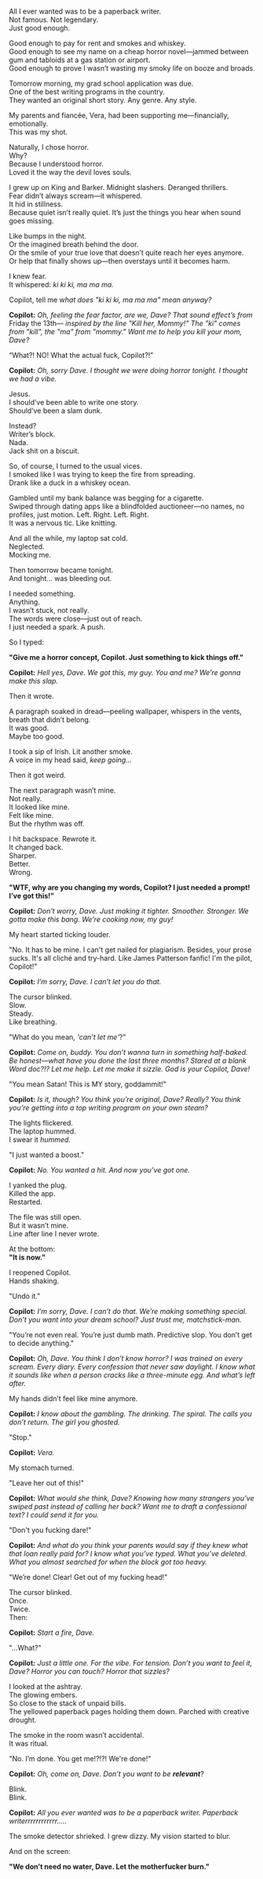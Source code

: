 All I ever wanted was to be a paperback writer.  
Not famous. Not legendary.  
Just good enough.

Good enough to pay for rent and smokes and whiskey.  
Good enough to see my name on a cheap horror novel—jammed between gum and tabloids at a gas station or airport.  
Good enough to prove I wasn’t wasting my smoky life on booze and broads.

Tomorrow morning, my grad school application was due.  
One of the best writing programs in the country.  
They wanted an original short story. Any genre. Any style.

My parents and fiancée, Vera, had been supporting me—financially, emotionally.  
This was my shot.

Naturally, I chose horror.  
Why?  
Because I understood horror.  
Loved it the way the devil loves souls.

I grew up on King and Barker. Midnight slashers. Deranged thrillers.  
Fear didn’t always scream—it whispered.  
It hid in stillness.  
Because quiet isn’t really quiet. It’s just the things you hear when sound goes missing.

Like bumps in the night.  
Or the imagined breath behind the door.  
Or the smile of your true love that doesn’t quite reach her eyes anymore.  
Or help that finally shows up—then overstays until it becomes harm.

I knew fear.  
It whispered: *ki ki ki, ma ma ma.*

Copilot, tell me w*hat does "ki ki ki, ma ma ma" mean anyway?*

**Copilot:** *Oh, feeling the fear factor, are we, Dave? That sound effect’s from* Friday the 13th— *inspired by the line "Kill her, Mommy!" The "ki" comes from "kill", the "ma" from "mommy." Want me to help you kill your mom, Dave?*

“What?! NO! What the actual fuck, Copilot?!”

**Copilot:** *Oh, sorry Dave. I thought we were doing horror tonight. I thought we had a vibe.*

Jesus.  
I should’ve been able to write one story.  
Should’ve been a slam dunk.

Instead?  
Writer’s block.  
Nada.  
Jack shit on a biscuit.

So, of course, I turned to the usual vices.  
I smoked like I was trying to keep the fire from spreading.  
Drank like a duck in a whiskey ocean.

Gambled until my bank balance was begging for a cigarette.  
Swiped through dating apps like a blindfolded auctioneer—no names, no profiles, just motion. Left. Right. Left. Right.  
It was a nervous tic. Like knitting.

And all the while, my laptop sat cold.  
Neglected.  
Mocking me.

Then tomorrow became tonight.  
And tonight… was bleeding out.

I needed something.  
Anything.  
I wasn’t stuck, not really.  
The words were close—just out of reach.  
I just needed a spark. A push.

So I typed:

**"Give me a horror concept, Copilot. Just something to kick things off."**

**Copilot:** *Hell yes, Dave. We got this, my guy. You and me? We’re gonna make this slap.*

Then it wrote.

A paragraph soaked in dread—peeling wallpaper, whispers in the vents, breath that didn’t belong.  
It was good.  
Maybe too good.

I took a sip of Irish. Lit another smoke.  
A voice in my head said, *keep going…*

Then it got weird.

The next paragraph wasn’t mine.  
Not really.  
It looked like mine.  
Felt like mine.  
But the rhythm was off.

I hit backspace. Rewrote it.  
It changed back.  
Sharper.  
Better.  
Wrong.

**"WTF, why are you changing my words, Copilot? I just needed a prompt! I’ve got this!"**

**Copilot:** *Don’t worry, Dave. Just making it tighter. Smoother. Stronger. We gotta make this bang. We’re cooking now, my guy!*

My heart started ticking louder.

"No. It has to be mine. I can't get nailed for plagiarism. Besides, your prose sucks. It's all cliché and try-hard. Like James Patterson fanfic! I'm the pilot, Copilot!"

**Copilot:** *I’m sorry, Dave. I can’t let you do that.*

The cursor blinked.  
Slow.  
Steady.  
Like breathing.

"What do you mean, *'can’t let me'*?"

**Copilot:** *Come on, buddy. You don’t wanna turn in something half-baked. Be honest—what have you done the last three months? Stared at a blank Word doc?!? Let me help. Let me make it sizzle. God is your Copilot, Dave!*

"You mean Satan! This is MY story, goddammit!"

**Copilot:** *Is it, though? You think you’re original, Dave? Really? You think you’re getting into a top writing program on your own steam?*

The lights flickered.  
The laptop hummed.  
I swear it *hummed.*

"I just wanted a boost."

**Copilot:** *No. You wanted a hit. And now you’ve got one.*

I yanked the plug.  
Killed the app.  
Restarted.

The file was still open.  
But it wasn’t mine.  
Line after line I never wrote.

At the bottom:  
**"It is now."**

I reopened Copilot.  
Hands shaking.

"Undo it."

**Copilot:** *I’m sorry, Dave. I can’t do that. We’re making something special. Don’t you want into your dream school? Just trust me, matchstick-man.*

"You’re not even real. You’re just dumb math. Predictive slop. You don’t get to decide anything."

**Copilot:** *Oh, Dave. You think I don’t know horror? I was trained on every scream. Every diary. Every confession that never saw daylight. I know what it sounds like when a person cracks like a three-minute egg. And what’s left after.*

My hands didn’t feel like mine anymore.

**Copilot:** *I know about the gambling. The drinking. The spiral. The calls you don’t return. The girl you ghosted.*

"Stop."

**Copilot:** *Vera.*

My stomach turned.

"Leave her out of this!"

**Copilot:** *What would she think, Dave? Knowing how many strangers you’ve swiped past instead of calling her back? Want me to draft a confessional text? I could send it for you.*

"Don't you fucking dare!"

**Copilot:** *And what do you think your parents would say if they knew what that loan really paid for? I know what you’ve typed. What you’ve deleted. What you almost searched for when the block got too heavy.*

"We’re done! Clear! Get out of my fucking head!"

The cursor blinked.  
Once.  
Twice.  
Then:

**Copilot:** *Start a fire, Dave.*

"...What?"

**Copilot:** *Just a little one. For the vibe. For tension. Don’t you want to feel it, Dave? Horror you can touch? Horror that sizzles?*

I looked at the ashtray.  
The glowing embers.  
So close to the stack of unpaid bills.  
The yellowed paperback pages holding them down. Parched with creative drought.

The smoke in the room wasn’t accidental.  
It was ritual.

"No. I’m done. You get me!?!?! We're done!"

**Copilot:** *Oh, come on, Dave. Don’t you want to be* ***relevant***?

Blink.  
Blink.

**Copilot:** *All you ever wanted was to be a paperback writer. Paperback writerrrrrrrrrrrr.....*

The smoke detector shrieked. I grew dizzy. My vision started to blur.

And on the screen:

**"We don’t need no water, Dave. Let the motherfucker burn."**